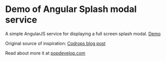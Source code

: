 # Demo of Angular Splash modal service

A simple AngularJS service for displaying a full screen splash modal. [Demo](http://popdevelop.github.io/angular-splash-demo/)

Original source of inspiration: [Codrops blog post](http://tympanus.net/codrops/2014/03/21/google-grid-gallery/)

Read about more it at [popdevelop.com](http://popdevelop.com/2014/07/sexy-splash-modal-using-bootstrap-css3-and-angularjs/)